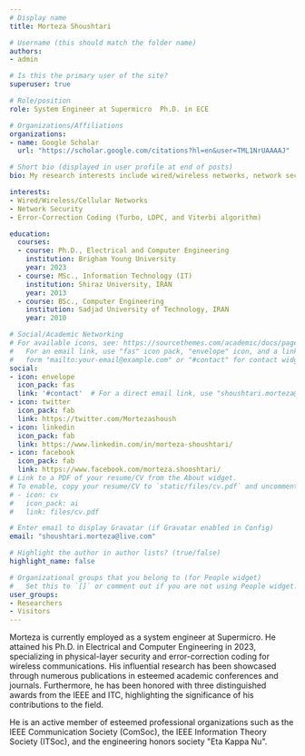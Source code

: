 ```yaml
---
# Display name
title: Morteza Shoushtari

# Username (this should match the folder name)
authors:
- admin

# Is this the primary user of the site?
superuser: true

# Role/position
role: System Engineer at Supermicro  Ph.D. in ECE

# Organizations/Affiliations
organizations:
- name: Google Scholar
  url: "https://scholar.google.com/citations?hl=en&user=TML1NrUAAAAJ"

# Short bio (displayed in user profile at end of posts)
bio: My research interests include wired/wireless networks, network security, and Physical Layer Secrecy/Error-Correction Coding.

interests:
- Wired/Wireless/Cellular Networks
- Network Security
- Error-Correction Coding (Turbo, LDPC, and Viterbi algorithm) 

education:
  courses:
  - course: Ph.D., Electrical and Computer Engineering
    institution: Brigham Young University
    year: 2023
  - course: MSc., Information Technology (IT)
    institution: Shiraz University, IRAN
    year: 2013
  - course: BSc., Computer Engineering
    institution: Sadjad University of Technology, IRAN
    year: 2010

# Social/Academic Networking
# For available icons, see: https://sourcethemes.com/academic/docs/page-builder/#icons
#   For an email link, use "fas" icon pack, "envelope" icon, and a link in the
#   form "mailto:your-email@example.com" or "#contact" for contact widget.
social:
- icon: envelope
  icon_pack: fas
  link: '#contact'  # For a direct email link, use "shoushtari.morteza@live.com".
- icon: twitter
  icon_pack: fab
  link: https://twitter.com/Mortezashoush
- icon: linkedin
  icon_pack: fab
  link: https://www.linkedin.com/in/morteza-shoushtari/
- icon: facebook
  icon_pack: fab
  link: https://www.facebook.com/morteza.shooshtari/
# Link to a PDF of your resume/CV from the About widget.
# To enable, copy your resume/CV to `static/files/cv.pdf` and uncomment the lines below.
# - icon: cv
#   icon_pack: ai
#   link: files/cv.pdf

# Enter email to display Gravatar (if Gravatar enabled in Config)
email: "shoushtari.morteza@live.com"

# Highlight the author in author lists? (true/false)
highlight_name: false

# Organizational groups that you belong to (for People widget)
#   Set this to `[]` or comment out if you are not using People widget.
user_groups:
- Researchers
- Visitors
---
```

Morteza is currently employed as a system engineer at Supermicro. He attained his Ph.D. in Electrical and Computer Engineering in 2023, specializing in physical-layer security and error-correction coding for wireless communications. His influential research has been showcased through numerous publications in esteemed academic conferences and journals. Furthermore, he has been honored with three distinguished awards from the IEEE and ITC, highlighting the significance of his contributions to the field.

He is an active member of esteemed professional organizations such as the IEEE Communication Society (ComSoc), the IEEE Information Theory Society (ITSoc), and the engineering honors society "Eta Kappa Nu".
